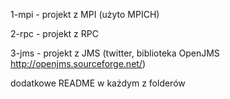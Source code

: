 1-mpi - projekt z MPI (użyto MPICH)

2-rpc - projekt z RPC

3-jms - projekt z JMS (twitter, biblioteka OpenJMS http://openjms.sourceforge.net/)

dodatkowe README w każdym z folderów
